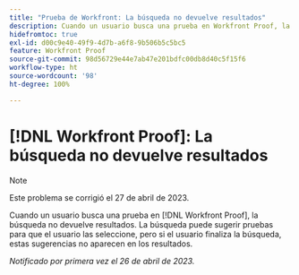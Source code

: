 ```yaml
---
title: "Prueba de Workfront: La búsqueda no devuelve resultados"
description: Cuando un usuario busca una prueba en Workfront Proof, la búsqueda no devuelve ningún resultado. La búsqueda puede sugerir pruebas para que el usuario las seleccione, pero si el usuario finaliza la búsqueda, estas sugerencias no aparecen en los resultados.
hidefromtoc: true
exl-id: d00c9e40-49f9-4d7b-a6f8-9b506b5c5bc5
feature: Workfront Proof
source-git-commit: 98d56729e44e7ab47e201bdfc00db8d40c5f15f6
workflow-type: ht
source-wordcount: '98'
ht-degree: 100%

---
```


# [!DNL Workfront Proof]: La búsqueda no devuelve resultados

>[!NOTE]
>
>Este problema se corrigió el 27 de abril de 2023.

Cuando un usuario busca una prueba en [!DNL Workfront Proof], la búsqueda no devuelve resultados. La búsqueda puede sugerir pruebas para que el usuario las seleccione, pero si el usuario finaliza la búsqueda, estas sugerencias no aparecen en los resultados.

_Notificado por primera vez el 26 de abril de 2023._

